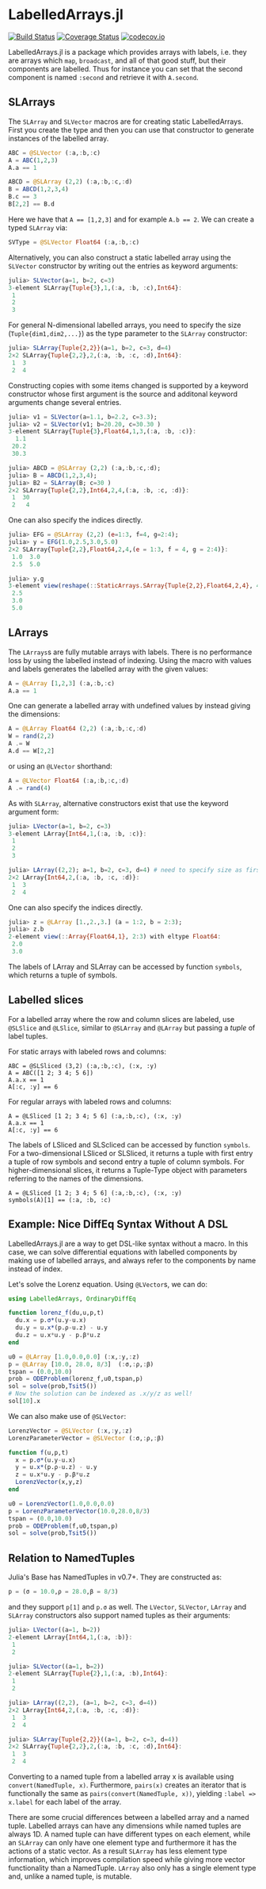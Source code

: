 # LabelledArrays.jl

[![Build Status](https://travis-ci.org/JuliaDiffEq/LabelledArrays.jl.svg?branch=master)](https://travis-ci.org/JuliaDiffEq/LabelledArrays.jl)
[![Coverage Status](https://coveralls.io/repos/ChrisRackauckas/LabelledArrays.jl/badge.svg?branch=master&service=github)](https://coveralls.io/github/ChrisRackauckas/LabelledArrays.jl?branch=master)
[![codecov.io](http://codecov.io/github/ChrisRackauckas/LabelledArrays.jl/coverage.svg?branch=master)](http://codecov.io/github/ChrisRackauckas/LabelledArrays.jl?branch=master)

LabelledArrays.jl is a package which provides arrays with labels, i.e. they are
arrays which `map`, `broadcast`, and all of that good stuff, but their components
are labelled. Thus for instance you can set that the second component is named
`:second` and retrieve it with `A.second`.

## SLArrays

The `SLArray` and `SLVector` macros are for creating static LabelledArrays.
First you create the type and then you can use that constructor to generate
instances of the labelled array.

```julia
ABC = @SLVector (:a,:b,:c)
A = ABC(1,2,3)
A.a == 1

ABCD = @SLArray (2,2) (:a,:b,:c,:d)
B = ABCD(1,2,3,4)
B.c == 3
B[2,2] == B.d
```

Here we have that `A == [1,2,3]` and for example `A.b == 2`. We can create a
typed `SLArray` via:

```julia
SVType = @SLVector Float64 (:a,:b,:c)
```

Alternatively, you can also construct a static labelled array using the
`SLVector` constructor by writing out the entries as keyword arguments:

```julia
julia> SLVector(a=1, b=2, c=3)
3-element SLArray{Tuple{3},1,(:a, :b, :c),Int64}:
 1
 2
 3
```

For general N-dimensional labelled arrays, you need to specify the size
(`Tuple{dim1,dim2,...}`) as the type parameter to the `SLArray` constructor:

```julia
julia> SLArray{Tuple{2,2}}(a=1, b=2, c=3, d=4)
2×2 SLArray{Tuple{2,2},2,(:a, :b, :c, :d),Int64}:
 1  3
 2  4
```

Constructing copies with some items changed is supported by
a keyword constructor whose first argument is the source and
additonal keyword arguments change several entries.

```julia
julia> v1 = SLVector(a=1.1, b=2.2, c=3.3);
julia> v2 = SLVector(v1; b=20.20, c=30.30 )
3-element SLArray{Tuple{3},Float64,1,3,(:a, :b, :c)}:
  1.1
 20.2
 30.3
```

```julia
julia> ABCD = @SLArray (2,2) (:a,:b,:c,:d);
julia> B = ABCD(1,2,3,4);
julia> B2 = SLArray(B; c=30 )
2×2 SLArray{Tuple{2,2},Int64,2,4,(:a, :b, :c, :d)}:
 1  30
 2   4
```

One can also specify the indices directly.
```julia
julia> EFG = @SLArray (2,2) (e=1:3, f=4, g=2:4);
julia> y = EFG(1.0,2.5,3.0,5.0)
2×2 SLArray{Tuple{2,2},Float64,2,4,(e = 1:3, f = 4, g = 2:4)}:
 1.0  3.0
 2.5  5.0

julia> y.g
3-element view(reshape(::StaticArrays.SArray{Tuple{2,2},Float64,2,4}, 4), 2:4) with eltype Float64:
 2.5
 3.0
 5.0
```

## LArrays

The `LArrays`s are fully mutable arrays with labels. There is no performance
loss by using the labelled instead of indexing. Using the macro with values
and labels generates the labelled array with the given values:

```julia
A = @LArray [1,2,3] (:a,:b,:c)
A.a == 1
```

One can generate a labelled array with undefined values by instead giving
the dimensions:

```julia
A = @LArray Float64 (2,2) (:a,:b,:c,:d)
W = rand(2,2)
A .= W
A.d == W[2,2]
```

or using an `@LVector` shorthand:

```julia
A = @LVector Float64 (:a,:b,:c,:d)
A .= rand(4)
```

As with `SLArray`, alternative constructors exist that use the keyword argument
form:

```julia
julia> LVector(a=1, b=2, c=3)
3-element LArray{Int64,1,(:a, :b, :c)}:
 1
 2
 3

julia> LArray((2,2); a=1, b=2, c=3, d=4) # need to specify size as first argument
2×2 LArray{Int64,2,(:a, :b, :c, :d)}:
 1  3
 2  4
```

One can also specify the indices directly.
```julia
julia> z = @LArray [1.,2.,3.] (a = 1:2, b = 2:3);
julia> z.b
2-element view(::Array{Float64,1}, 2:3) with eltype Float64:
 2.0
 3.0
```

The labels of LArray and SLArray can be accessed 
by function `symbols`, which returns a tuple of symbols.


## Labelled slices

For a labelled array where the row and column slices are labeled, use `@SLSlice`
and `@LSlice`, similar to `@SLArray` and `@LArray` but passing a _tuple_ of label
tuples.

For static arrays with labeled rows and columns:

```
ABC = @SLSliced (3,2) (:a,:b,:c), (:x, :y)
A = ABC([1 2; 3 4; 5 6])
A.a.x == 1
A[:c, :y] == 6
```

For regular arrays with labeled rows and columns:

```
A = @LSliced [1 2; 3 4; 5 6] (:a,:b,:c), (:x, :y)
A.a.x == 1
A[:c, :y] == 6
```

The labels of LSliced and SLScliced can be accessed 
by function `symbols`.
For a two-dimensional LSliced or SLSliced, it returns a tuple
with first entry a tuple of row symbols and second entry a tuple of column symbols.
For higher-dimensional slices, it returns a Tuple-Type object with
parameters referring to the names of the dimensions.

```
A = @LSliced [1 2; 3 4; 5 6] (:a,:b,:c), (:x, :y)
symbols(A)[1] == (:a, :b, :c)
```

## Example: Nice DiffEq Syntax Without A DSL

LabelledArrays.jl are a way to get DSL-like syntax without a macro. In this case,
we can solve differential equations with labelled components by making use of
labelled arrays, and always refer to the components by name instead of index.

Let's solve the Lorenz equation. Using `@LVector`s, we can do:

```julia
using LabelledArrays, OrdinaryDiffEq

function lorenz_f(du,u,p,t)
  du.x = p.σ*(u.y-u.x)
  du.y = u.x*(p.ρ-u.z) - u.y
  du.z = u.x*u.y - p.β*u.z
end

u0 = @LArray [1.0,0.0,0.0] (:x,:y,:z)
p = @LArray [10.0, 28.0, 8/3]  (:σ,:ρ,:β)
tspan = (0.0,10.0)
prob = ODEProblem(lorenz_f,u0,tspan,p)
sol = solve(prob,Tsit5())
# Now the solution can be indexed as .x/y/z as well!
sol[10].x
```

We can also make use of `@SLVector`:

```julia
LorenzVector = @SLVector (:x,:y,:z)
LorenzParameterVector = @SLVector (:σ,:ρ,:β)

function f(u,p,t)
  x = p.σ*(u.y-u.x)
  y = u.x*(p.ρ-u.z) - u.y
  z = u.x*u.y - p.β*u.z
  LorenzVector(x,y,z)
end

u0 = LorenzVector(1.0,0.0,0.0)
p = LorenzParameterVector(10.0,28.0,8/3)
tspan = (0.0,10.0)
prob = ODEProblem(f,u0,tspan,p)
sol = solve(prob,Tsit5())
```

## Relation to NamedTuples

Julia's Base has NamedTuples in v0.7+. They are constructed as:

```julia
p = (σ = 10.0,ρ = 28.0,β = 8/3)
```

and they support `p[1]` and `p.σ` as well. The `LVector`, `SLVector`, `LArray`
and `SLArray` constructors also support named tuples as their arguments:

```julia
julia> LVector((a=1, b=2))
2-element LArray{Int64,1,(:a, :b)}:
 1
 2

julia> SLVector((a=1, b=2))
2-element SLArray{Tuple{2},1,(:a, :b),Int64}:
 1
 2

julia> LArray((2,2), (a=1, b=2, c=3, d=4))
2×2 LArray{Int64,2,(:a, :b, :c, :d)}:
 1  3
 2  4

julia> SLArray{Tuple{2,2}}((a=1, b=2, c=3, d=4))
2×2 SLArray{Tuple{2,2},2,(:a, :b, :c, :d),Int64}:
 1  3
 2  4
```

Converting to a named tuple from a labelled array x is available
using `convert(NamedTuple, x)`. Furthermore, `pairs(x)`
creates an iterator that is functionally the same as
`pairs(convert(NamedTuple, x))`, yielding `:label => x.label`
for each label of the array.

There are some crucial differences between a labelled array and
a named tuple. Labelled arrays can have any dimensions while 
named tuples are always 1D. A named tuple can have different types
on each element, while an `SLArray` can only have one element
type and furthermore it has the actions of a static vector.
As a result `SLArray` has less element type information, which 
improves compilation speed while giving more vector functionality
than a NamedTuple. `LArray` also only has a single element type and,
unlike a named tuple, is mutable.
